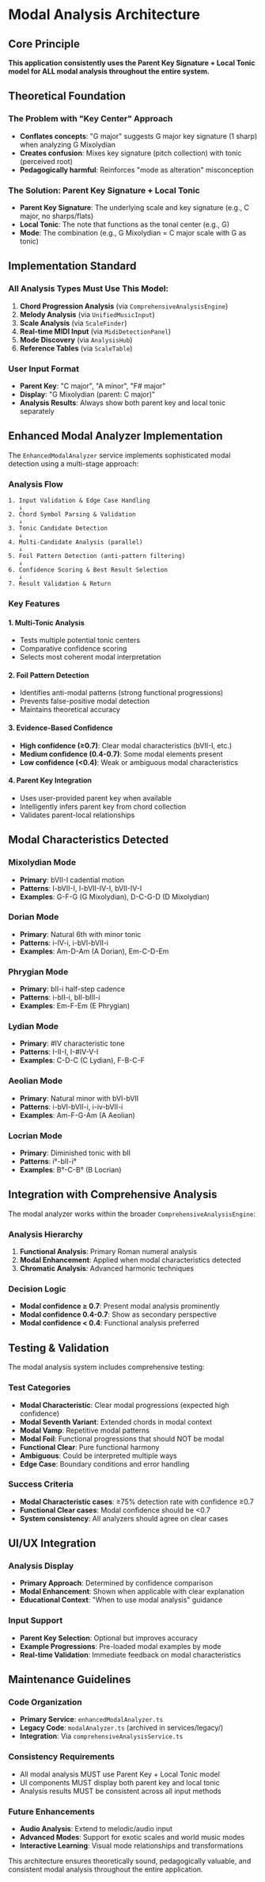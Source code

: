 # Modal Analysis Architecture

## Core Principle

**This application consistently uses the Parent Key Signature + Local Tonic model for ALL modal analysis throughout the entire system.**

## Theoretical Foundation

### The Problem with "Key Center" Approach
- **Conflates concepts**: "G major" suggests G major key signature (1 sharp) when analyzing G Mixolydian
- **Creates confusion**: Mixes key signature (pitch collection) with tonic (perceived root)
- **Pedagogically harmful**: Reinforces "mode as alteration" misconception

### The Solution: Parent Key Signature + Local Tonic
- **Parent Key Signature**: The underlying scale and key signature (e.g., C major, no sharps/flats)
- **Local Tonic**: The note that functions as the tonal center (e.g., G)
- **Mode**: The combination (e.g., G Mixolydian = C major scale with G as tonic)

## Implementation Standard

### All Analysis Types Must Use This Model:

1. **Chord Progression Analysis** (via `ComprehensiveAnalysisEngine`)
2. **Melody Analysis** (via `UnifiedMusicInput`)
3. **Scale Analysis** (via `ScaleFinder`)
4. **Real-time MIDI Input** (via `MidiDetectionPanel`)
5. **Mode Discovery** (via `AnalysisHub`)
6. **Reference Tables** (via `ScaleTable`)

### User Input Format
- **Parent Key**: "C major", "A minor", "F# major"
- **Display**: "G Mixolydian (parent: C major)"
- **Analysis Results**: Always show both parent key and local tonic separately

## Enhanced Modal Analyzer Implementation

The `EnhancedModalAnalyzer` service implements sophisticated modal detection using a multi-stage approach:

### Analysis Flow
```
1. Input Validation & Edge Case Handling
   ↓
2. Chord Symbol Parsing & Validation
   ↓
3. Tonic Candidate Detection
   ↓
4. Multi-Candidate Analysis (parallel)
   ↓
5. Foil Pattern Detection (anti-pattern filtering)
   ↓
6. Confidence Scoring & Best Result Selection
   ↓
7. Result Validation & Return
```

### Key Features

#### 1. **Multi-Tonic Analysis**
- Tests multiple potential tonic centers
- Comparative confidence scoring
- Selects most coherent modal interpretation

#### 2. **Foil Pattern Detection**
- Identifies anti-modal patterns (strong functional progressions)
- Prevents false-positive modal detection
- Maintains theoretical accuracy

#### 3. **Evidence-Based Confidence**
- **High confidence (≥0.7)**: Clear modal characteristics (bVII-I, etc.)
- **Medium confidence (0.4-0.7)**: Some modal elements present
- **Low confidence (<0.4)**: Weak or ambiguous modal characteristics

#### 4. **Parent Key Integration**
- Uses user-provided parent key when available
- Intelligently infers parent key from chord collection
- Validates parent-local relationships

## Modal Characteristics Detected

### Mixolydian Mode
- **Primary**: bVII-I cadential motion
- **Patterns**: I-bVII-I, I-bVII-IV-I, bVII-IV-I
- **Examples**: G-F-G (G Mixolydian), D-C-G-D (D Mixolydian)

### Dorian Mode
- **Primary**: Natural 6th with minor tonic
- **Patterns**: i-IV-i, i-bVI-bVII-i
- **Examples**: Am-D-Am (A Dorian), Em-C-D-Em

### Phrygian Mode
- **Primary**: bII-i half-step cadence
- **Patterns**: i-bII-i, bII-bIII-i
- **Examples**: Em-F-Em (E Phrygian)

### Lydian Mode
- **Primary**: #IV characteristic tone
- **Patterns**: I-II-I, I-#IV-V-I
- **Examples**: C-D-C (C Lydian), F-B-C-F

### Aeolian Mode
- **Primary**: Natural minor with bVI-bVII
- **Patterns**: i-bVI-bVII-i, i-iv-bVII-i
- **Examples**: Am-F-G-Am (A Aeolian)

### Locrian Mode
- **Primary**: Diminished tonic with bII
- **Patterns**: i°-bII-i°
- **Examples**: B°-C-B° (B Locrian)

## Integration with Comprehensive Analysis

The modal analyzer works within the broader `ComprehensiveAnalysisEngine`:

### Analysis Hierarchy
1. **Functional Analysis**: Primary Roman numeral analysis
2. **Modal Enhancement**: Applied when modal characteristics detected
3. **Chromatic Analysis**: Advanced harmonic techniques

### Decision Logic
- **Modal confidence ≥ 0.7**: Present modal analysis prominently
- **Modal confidence 0.4-0.7**: Show as secondary perspective
- **Modal confidence < 0.4**: Functional analysis preferred

## Testing & Validation

The modal analysis system includes comprehensive testing:

### Test Categories
- **Modal Characteristic**: Clear modal progressions (expected high confidence)
- **Modal Seventh Variant**: Extended chords in modal context
- **Modal Vamp**: Repetitive modal patterns
- **Modal Foil**: Functional progressions that should NOT be modal
- **Functional Clear**: Pure functional harmony
- **Ambiguous**: Could be interpreted multiple ways
- **Edge Case**: Boundary conditions and error handling

### Success Criteria
- **Modal Characteristic cases**: ≥75% detection rate with confidence ≥0.7
- **Functional Clear cases**: Modal confidence should be <0.7
- **System consistency**: All analyzers should agree on clear cases

## UI/UX Integration

### Analysis Display
- **Primary Approach**: Determined by confidence comparison
- **Modal Enhancement**: Shown when applicable with clear explanation
- **Educational Context**: "When to use modal analysis" guidance

### Input Support
- **Parent Key Selection**: Optional but improves accuracy
- **Example Progressions**: Pre-loaded modal examples by mode
- **Real-time Validation**: Immediate feedback on modal characteristics

## Maintenance Guidelines

### Code Organization
- **Primary Service**: `enhancedModalAnalyzer.ts`
- **Legacy Code**: `modalAnalyzer.ts` (archived in services/legacy/)
- **Integration**: Via `comprehensiveAnalysisService.ts`

### Consistency Requirements
- All modal analysis MUST use Parent Key + Local Tonic model
- UI components MUST display both parent key and local tonic
- Analysis results MUST be consistent across all input methods

### Future Enhancements
- **Audio Analysis**: Extend to melodic/audio input
- **Advanced Modes**: Support for exotic scales and world music modes
- **Interactive Learning**: Visual mode relationships and transformations

This architecture ensures theoretically sound, pedagogically valuable, and consistent modal analysis throughout the entire application.
